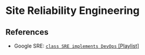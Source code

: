 # Site Reliability Engineering

## References

* Google SRE: [`class SRE implements DevOps` [Playlist]](https://www.youtube.com/watch?v=uTEL8Ff1Zvk&list=PLIivdWyY5sqJrKl7D2u-gmis8h9K66qoj)


